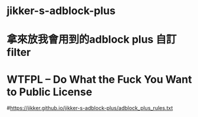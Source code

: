 # jikker-s-adblock-plus

# 拿來放我會用到的adblock plus 自訂filter

# WTFPL – Do What the Fuck You Want to Public License

#https://jikker.github.io/jikker-s-adblock-plus/adblock_plus_rules.txt
